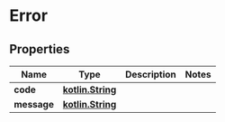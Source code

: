 # Error

## Properties
Name | Type | Description | Notes
------------ | ------------- | ------------- | -------------
**code** | [**kotlin.String**](.md) |  | 
**message** | [**kotlin.String**](.md) |  | 
